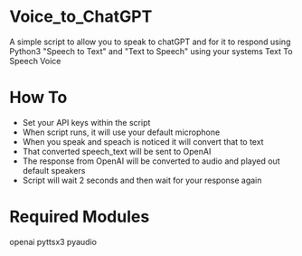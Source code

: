 # Voice_to_ChatGPT
A simple script to allow you to speak to chatGPT and for it to respond using Python3 "Speech to Text" and "Text to Speech" using your systems Text To Speech Voice

# How To
- Set your API keys within the script
- When script runs, it will use your default microphone
- When you speak and speach is noticed it will convert that to text
- That converted speech_text will be sent to OpenAI
- The response from OpenAI will be converted to audio and played out default speakers
- Script will wait 2 seconds and then wait for your response again


# Required Modules
openai
pyttsx3
pyaudio
